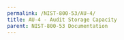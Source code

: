 ```yaml
---
permalink: /NIST-800-53/AU-4/
title: AU-4 - Audit Storage Capacity
parent: NIST-800-53 Documentation
---
```


